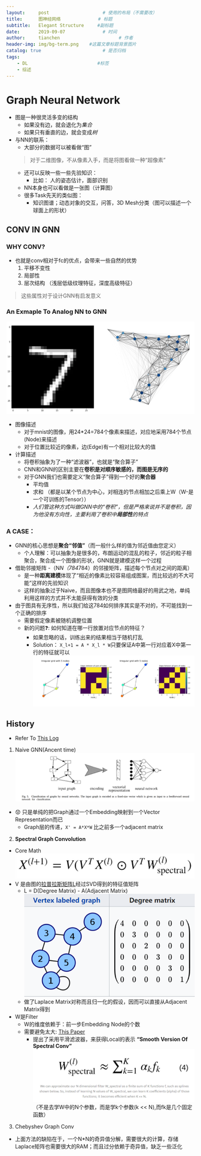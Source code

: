 ```yaml
---
layout:     post                    # 使用的布局（不需要改）
title:      图神经网络              # 标题 
subtitle:   Elegant Structure     #副标题
date:       2019-09-07              # 时间
author:     tianchen                      # 作者
header-img: img/bg-term.png    #这篇文章标题背景图片
catalog: true                       # 是否归档
tags:    
    - DL                          #标签
    - 综述
---
```

# Graph Neural Network
* 图是一种很灵活多变的结构
    * 如果没有边，就会退化为*集合*
    * 如果只有垂直的边，就会变成*树*
* 与NN的联系：
    * 大部分的数据可以被看做“图”
    > 对于二维图像，不从像素入手，而是将图看做一种“超像素”
    * 还可以反映一些一些先验知识：
        * 比如： 人的姿态估计，面部识别
    * NN本身也可以看做是一张图（计算图）
    * 很多Task先天的类似图：
        * 知识图谱；动态对象的交互，问答，3D Mesh分类（图可以描述一个球面上的形状）

## CONV IN GNN
### WHY CONV?
* 也就是conv相对于fc的优点，会带来一些自然的优势
    1. 平移不变性
    2. 局部性
    3. 层次结构 （浅层低级纹理特征，深度高级特征）
> 这些属性对于设计GNN有启发意义
### An Exmaple To Analog NN to GNN
![](https://github.com/A-suozhang/MyPicBed/raw/master/img/20190907214505.png)
* 图像描述
    * 对于mnist的图像，用24*24=784个像素来描述，对应地采用784个节点(Node)来描述
    * 对于位置比较近的像素，边(Edge)有一个相对比较大的值
* 计算描述
    * 将卷积抽象为了一种“滤波器”，也就是“聚合算子”
    * CNN和GNN的区别主要在**卷积是对顺序敏感的，而图是无序的**
    * 对于GNN我们也需要定义“聚合算子”得到一个好的**聚合器**
        * 平均值
        * 求和 （都是以某个节点为中心，对相连的节点相加之后乘上W（W-是一个可训练的Tensor））
        * *人们管这种方式叫做GNN中的“卷积”，但是严格来说并不是卷积，因为他没有方向性，主要利用了卷积中**局部性**的特点*
### A CASE：
* GNN的核心思想是**聚合“邻值”**（而一般什么样的值为邻近值由您定义）
    * 个人理解：可以抽象为是很多的，布朗运动的混乱的粒子，邻近的粒子相聚合，聚合成一个图像的形状，GNN就是建模这样一个过程
* 借助邻接矩阵 -（N*N（784*784）的邻接矩阵，描述每个节点对之间的距离）
    * 是一种**距离建模**体现了“相近的像素比较容易组成图案，而比较远的不大可能”这样的先验知识
    * 这样的抽象过于Naive，而且图像本也不是图网络最好的用武之地，单纯利用这样的方式并不太能获得有效的分类
* 由于图具有无序性，所以我们给这784如何排序其实是不对的，不可能找到一个正确的排序
    * 需要假定像素被随机调整位置
    * 新的问题❓: 如何知道在哪一行放置对应节点的特征？
        * 如果忽略的话，训练出来的结果相当于随机打乱
        * Solution： ```X_l+1 = A * X_l * W```只要保证A中第一行对应着X中第一行的特征就可以
![](https://github.com/A-suozhang/MyPicBed/raw/master/img/20190907215659.png)

## History
* Refer To [This Log](https://towardsdatascience.com/tutorial-on-graph-neural-networks-for-computer-vision-and-beyond-part-2-be6d71d70f49)
1. Naive GNN(Ancent time)
![](https://github.com/A-suozhang/MyPicBed/raw/master/img/20190907225843.png)
* 😟 只是单纯的把Graph通过一个Embedding映射到一个Vector Representation而已
    * Graph层的传递，```X' = A*X*W``` 比之前多一个adjacent matrix
2. **Spectral Graph Convolution**
* Core Math
![](https://github.com/A-suozhang/MyPicBed/raw/master/img/20190907230951.png)
* V 是由图的[拉普拉斯矩阵L](https://en.wikipedia.org/wiki/Laplacian_matrix)经过SVD得到的特征值矩阵
    * L = D(Degree Matrix) - A(Adjacent Matrix)
    ![](https://github.com/A-suozhang/MyPicBed/raw/master/img/20190907232031.png)
    * 做了Laplace Matrix对称而且归一化的假设，因而可以直接从Adjacent Matrix得到
* W是Filter
    * W的维度依赖于：前一步Embedding Node的个数
    * 需要避免太大: [This Paper](https://arxiv.org/abs/1312.6203)
        * 提出了采用平滑滤波器，来获得Local的表示 **“Smooth Version Of Spectral Conv”**
        ![](https://github.com/A-suozhang/MyPicBed/raw/master/img/20190907233121.png)
        （不是去学W中的N个参数，而是学k个参数(k << N),而fk是几个固定函数）
3. Chebyshev Graph Conv
* 上面方法的缺陷在于，一个N*N的奇异值分解，需要很大的计算，存储Laplace矩阵也需要很大的RAM；而且过分依赖于奇异值，缺乏一些泛化  
